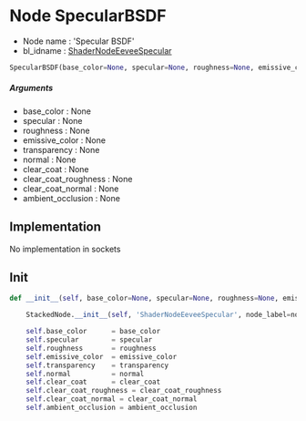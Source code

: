 # Node SpecularBSDF

- Node name : 'Specular BSDF'
- bl_idname : [ShaderNodeEeveeSpecular](https://docs.blender.org/api/current/bpy.types.ShaderNodeEeveeSpecular.html)


``` python
SpecularBSDF(base_color=None, specular=None, roughness=None, emissive_color=None, transparency=None, normal=None, clear_coat=None, clear_coat_roughness=None, clear_coat_normal=None, ambient_occlusion=None, node_label=None, node_color=None)
```
##### Arguments

- base_color : None
- specular : None
- roughness : None
- emissive_color : None
- transparency : None
- normal : None
- clear_coat : None
- clear_coat_roughness : None
- clear_coat_normal : None
- ambient_occlusion : None

## Implementation

No implementation in sockets

## Init

``` python
def __init__(self, base_color=None, specular=None, roughness=None, emissive_color=None, transparency=None, normal=None, clear_coat=None, clear_coat_roughness=None, clear_coat_normal=None, ambient_occlusion=None, node_label=None, node_color=None):

    StackedNode.__init__(self, 'ShaderNodeEeveeSpecular', node_label=node_label, node_color=node_color)

    self.base_color      = base_color
    self.specular        = specular
    self.roughness       = roughness
    self.emissive_color  = emissive_color
    self.transparency    = transparency
    self.normal          = normal
    self.clear_coat      = clear_coat
    self.clear_coat_roughness = clear_coat_roughness
    self.clear_coat_normal = clear_coat_normal
    self.ambient_occlusion = ambient_occlusion
```
